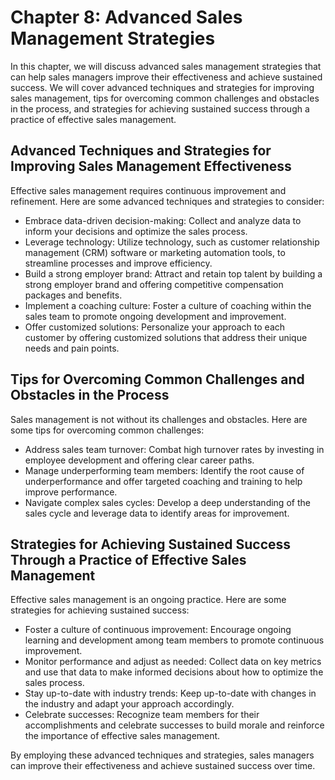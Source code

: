 Chapter 8: Advanced Sales Management Strategies
===============================================

In this chapter, we will discuss advanced sales management strategies that can help sales managers improve their effectiveness and achieve sustained success. We will cover advanced techniques and strategies for improving sales management, tips for overcoming common challenges and obstacles in the process, and strategies for achieving sustained success through a practice of effective sales management.

Advanced Techniques and Strategies for Improving Sales Management Effectiveness
-------------------------------------------------------------------------------

Effective sales management requires continuous improvement and refinement. Here are some advanced techniques and strategies to consider:

* Embrace data-driven decision-making: Collect and analyze data to inform your decisions and optimize the sales process.
* Leverage technology: Utilize technology, such as customer relationship management (CRM) software or marketing automation tools, to streamline processes and improve efficiency.
* Build a strong employer brand: Attract and retain top talent by building a strong employer brand and offering competitive compensation packages and benefits.
* Implement a coaching culture: Foster a culture of coaching within the sales team to promote ongoing development and improvement.
* Offer customized solutions: Personalize your approach to each customer by offering customized solutions that address their unique needs and pain points.

Tips for Overcoming Common Challenges and Obstacles in the Process
------------------------------------------------------------------

Sales management is not without its challenges and obstacles. Here are some tips for overcoming common challenges:

* Address sales team turnover: Combat high turnover rates by investing in employee development and offering clear career paths.
* Manage underperforming team members: Identify the root cause of underperformance and offer targeted coaching and training to help improve performance.
* Navigate complex sales cycles: Develop a deep understanding of the sales cycle and leverage data to identify areas for improvement.

Strategies for Achieving Sustained Success Through a Practice of Effective Sales Management
-------------------------------------------------------------------------------------------

Effective sales management is an ongoing practice. Here are some strategies for achieving sustained success:

* Foster a culture of continuous improvement: Encourage ongoing learning and development among team members to promote continuous improvement.
* Monitor performance and adjust as needed: Collect data on key metrics and use that data to make informed decisions about how to optimize the sales process.
* Stay up-to-date with industry trends: Keep up-to-date with changes in the industry and adapt your approach accordingly.
* Celebrate successes: Recognize team members for their accomplishments and celebrate successes to build morale and reinforce the importance of effective sales management.

By employing these advanced techniques and strategies, sales managers can improve their effectiveness and achieve sustained success over time.
